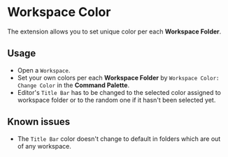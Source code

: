# Workspace Color

The extension allows you to set unique color per each **Workspace Folder**.

## Usage

- Open a ```Workspace```.
- Set your own colors per each **Workspace Folder** by ```Workspace Color: Change Color``` in the **Command Palette**.
- Editor's ```Title Bar``` has to be changed to the selected color assigned to workspace folder or to the random one if it hasn't been selected yet.

## Known issues

- The ```Title Bar``` color doesn't change to default in folders which are out of any workspace.
